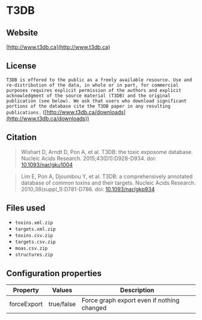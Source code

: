 # T3DB



## Website

[http://www.t3db.ca](http://www.t3db.ca)

## License

```T3DB is offered to the public as a freely available resource. Use and re-distribution of the data, in whole or in part, for commercial purposes requires explicit permission of the authors and explicit acknowledgment of the source material (T3DB) and the original publication (see below). We ask that users who download significant portions of the database cite the T3DB paper in any resulting publications.``` ([http://www.t3db.ca/downloads](http://www.t3db.ca/downloads))

## Citation

> Wishart D, Arndt D, Pon A, et al. T3DB: the toxic exposome database. Nucleic Acids Research. 2015;43(D1):D928-D934. doi: [10.1093/nar/gku1004](http://doi.org/10.1093/nar/gku1004)

> Lim E, Pon A, Djoumbou Y, et al. T3DB: a comprehensively annotated database of common toxins and their targets. Nucleic Acids Research. 2010;38(suppl_1):D781-D786. doi: [10.1093/nar/gkp934](http://doi.org/10.1093/nar/gkp934)

## Files used

  * `toxins.xml.zip`
  * `targets.xml.zip`
  * `toxins.csv.zip`
  * `targets.csv.zip`
  * `moas.csv.zip`
  * `structures.zip`

## Configuration properties

| Property    | Values     | Description                                |
|-------------|------------|--------------------------------------------|
| forceExport | true/false | Force graph export even if nothing changed |
